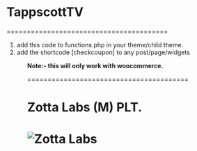 # TappscottTV
========================================
<ol>
  <li>add this code to functions.php in your theme/child theme.</li>
  <li>add the shortcode [checkcoupon] to any post/page/widgets</li>
 <ol>
   
   <strong>Note:- this will only work with woocommerce.</strong>

========================================
<h1> Zotta Labs (M) PLT.<h1>
<img src="https://zottalabs.com/wp-content/uploads/2019/01/zotta-labs-icon.png" alt="Zotta Labs">
